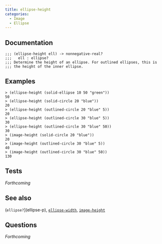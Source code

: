 ```yaml
---
title: ellipse-height
categories: 
  - Image
  - Ellipse
---
```

## Documentation

```
;;; (ellipse-height ell) -> nonnegative-real?
;;;   ell : ellipse?
;;; Determine the height of an ellipse. For outlined ellipses, this is
;;; the height of the inner ellipse.
```

## Examples

```
> (ellipse-height (solid-ellipse 10 50 "green"))
50
> (ellipse-height (solid-circle 20 "blue"))
20
> (ellipse-height (outlined-circle 20 "blue" 5))
20
> (ellipse-height (outlined-circle 30 "blue" 5))
30
> (ellipse-height (outlined-circle 30 "blue" 50))
30
> (image-height (solid-circle 20 "blue"))
20
> (image-height (outlined-circle 30 "blue" 5))
40
> (image-height (outlined-circle 30 "blue" 50))
130
```

## Tests

_Forthcoming_

## See also

(`ellipse?`](ellipse-p),
[`ellipse-width`](ellipse-width), 
[`image-height`](image-height)

## Questions

_Forthcoming_
